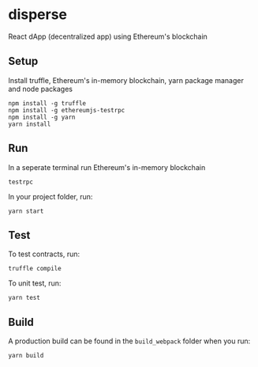 # disperse
React dApp (decentralized app) using Ethereum's blockchain

## Setup
Install truffle, Ethereum's in-memory blockchain, yarn package manager and node packages
```
npm install -g truffle 
npm install -g ethereumjs-testrpc
npm install -g yarn
yarn install
```

## Run
In a seperate terminal run Ethereum's in-memory blockchain
```
testrpc
```

In your project folder, run:
```
yarn start
```

## Test
To test contracts, run:
```
truffle compile
```

To unit test, run:
```
yarn test
```

## Build
A production build can be found in the `build_webpack` folder when you run:
```
yarn build
```

